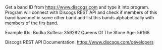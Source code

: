 Get a band ID from https://www.discogs.com and type it into program. Program will connect with Discogs REST API and check if members of this band have met in some other band and list this bands alphabetically with members of the firs band.

Example IDs:
Budka Suflera: 359282
Queens Of The Stone Age: 56168

Discogs REST API Documentation: https://www.discogs.com/developers
